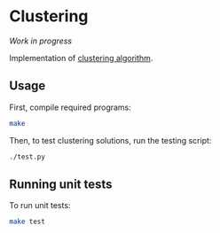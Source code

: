 # Clustering
*Work in progress*

Implementation of [clustering algorithm](https://arxiv.org/pdf/2307.07848).

## Usage
First, compile required programs:

```bash
make
```

Then, to test clustering solutions, run the testing script: 
```bash
./test.py
```

## Running unit tests
To run unit tests:
```bash
make test
```
